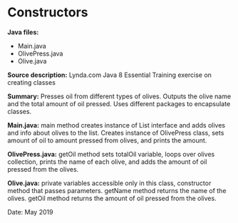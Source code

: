 # Constructors

**Java files:**
* Main.java
* OlivePress.java
* Olive.java

**Source description:** Lynda.com Java 8 Essential Training exercise on creating classes

**Summary:** Presses oil from different types of olives. Outputs the olive name and the total amount of oil pressed. Uses different packages to encapsulate classes.

**Main.java:** main method creates instance of List interface and adds olives and info about olives to the list. Creates instance of OlivePress class, sets amount of oil to amount pressed from olives, and prints the amount.

**OlivePress.java:** getOil method sets totalOil variable, loops over olives collection, prints the name of each olive, and adds the amount of oil pressed from the olives.

**Olive.java:** private variables accessible only in this class, constructor method that passes parameters. getName method returns the name of the olives. getOil method returns the amount of oil pressed from the olives.

Date: May 2019